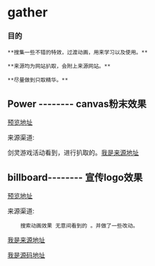 # gather



### 目的

	**搜集一些不错的特效，过渡动画，用来学习以及使用。**
	
	**来源均为网站扒取，会附上来源网站。**
	
	**尽量做到只取精华。**






## Power  --------   canvas粉末效果  

 [预览地址](https://alansean.github.io/gather/powder/index.html)

 来源渠道:

   剑灵游戏活动看到，进行扒取的。[我是来源地址](http://bns.qq.com/cp/a20180612happynight/index.htm)

				

## billboard--------   宣传logo效果  

 [预览地址](https://alansean.github.io/gather/billboard/index.html)

 来源渠道:

   		搜索动画效果 无意间看到的 。并做了一些改动。

[我是来源地址](https://segmentfault.com/a/1190000011575074)

[我是源码地址](https://github.com/shiyangzhaoa/billboard)



